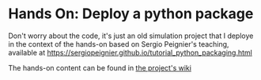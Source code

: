 # Hands On: Deploy a python package
Don't worry about the code, it's just an old simulation project that I deploye in the context of the hands-on based on Sergio Peignier's teaching, available at https://sergiopeignier.github.io/tutorial_python_packaging.html

The hands-on content can be found in [the project's wiki](https://github.com/draguar/HandsOn_DeployAPythonPackage/wiki)
